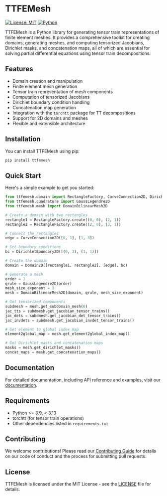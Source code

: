 # TTFEMesh

[![License: MIT](https://img.shields.io/badge/License-MIT-yellow.svg)](https://opensource.org/licenses/MIT)
[![Python](https://img.shields.io/badge/python-3.12-blue)](https://www.python.org/downloads/)

TTFEMesh is a Python library for generating tensor train representations of finite element meshes. It provides a comprehensive toolkit for creating domains, generating meshes, and computing tensorized Jacobians, Dirichlet masks, and concatenation maps, all of which are essential for solving partial differential equations using tensor train decompositions.

## Features

- Domain creation and manipulation
- Finite element mesh generation
- Tensor train representation of mesh components
- Computation of tensorized Jacobians
- Dirichlet boundary condition handling
- Concatenation map generation
- Integration with the `torchtt` package for TT decompositions
- Support for 2D domains and meshes
- Flexible and extensible architecture

## Installation

You can install TTFEMesh using pip:

```bash
pip install ttfemesh
```

## Quick Start

Here's a simple example to get you started:

```python
from ttfemesh.domain import RectangleFactory, CurveConnection2D, DirichletBoundary2D, Domain2D
from ttfemesh.quadrature import GaussLegendre2D
from ttfemesh.mesh import DomainBilinearMesh2D

# Create a domain with two rectangles
rectangle1 = RectangleFactory.create((0, 0), (2, 1))
rectangle2 = RectangleFactory.create((2, 0), (3, 1))

# Connect the rectangles
edge = CurveConnection2D([0, 1], [1, 3])

# Set boundary conditions
bc = DirichletBoundary2D([(0, 3), (1, 1)])

# Create the domain
domain = Domain2D([rectangle1, rectangle2], [edge], bc)

# Generate a mesh
order = 1
qrule = GaussLegendre2D(order)
mesh_size_exponent = 3
mesh = DomainBilinearMesh2D(domain, qrule, mesh_size_exponent)

# Get tensorized components
subdmesh = mesh.get_subdomain_mesh(0)
jac_tts = subdmesh.get_jacobian_tensor_trains()
jac_dets = subdmesh.get_jacobian_det_tensor_trains()
jac_invdets = subdmesh.get_jacobian_invdet_tensor_trains()

# Get element to global index map
element2global_map = mesh.get_element2global_index_map()

# Get Dirichlet masks and concatenation maps
masks = mesh.get_dirichlet_masks()
concat_maps = mesh.get_concatenation_maps()
```

## Documentation

For detailed documentation, including API reference and examples, visit our [documentation](https://github.com/MazenAli/TT-FEMesh).

## Requirements

- Python >= 3.9, < 3.13
- torchtt (for tensor train operations)
- Other dependencies listed in `requirements.txt`

## Contributing

We welcome contributions! Please read our [Contributing Guide](CONTRIBUTING.md) for details on our code of conduct and the process for submitting pull requests.

## License

TTFEMesh is licensed under the MIT License - see the [LICENSE](LICENSE) file for details.
